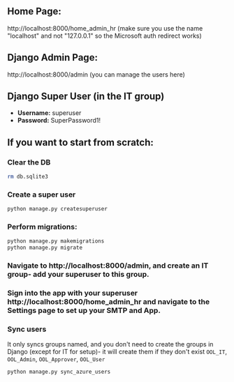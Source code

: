 ## Home Page:
http://localhost:8000/home_admin_hr (make sure you use the name "localhost" and not "127.0.0.1" so the Microsoft auth redirect works)

## Django Admin Page:
http://localhost:8000/admin (you can manage the users here)

## Django Super User (in the IT group)
- **Username:** superuser
- **Password:** SuperPassword1!

## If you want to start from scratch:

### Clear the DB
```sh
rm db.sqlite3
```

### Create a super user
```sh
python manage.py createsuperuser
```

### Perform migrations:
```sh
python manage.py makemigrations
python manage.py migrate
```

### Navigate to http://localhost:8000/admin, and create an IT group- add your superuser to this group.

### Sign into the app with your superuser http://localhost:8000/home_admin_hr and navigate to the Settings page to set up your SMTP and App.

### Sync users
It only syncs groups named, and you don't need to create the groups in Django (except for IT for setup)- it will create them if they don't exist `OOL_IT`, `OOL_Admin`, `OOL_Approver`, `OOL_User`
```sh
python manage.py sync_azure_users
```

